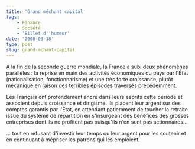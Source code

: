 ```yaml
---
title: 'Grand méchant capital'
tags:
    - Finance
    - Société
    - 'Billet d''humeur'
date: '2008-03-18'
type: post
slug: grand-mchant-capital
---
```


A la fin de la seconde guerre mondiale, la France a subi deux phénomènes parallèles&nbsp;: la reprise en main des activités économiques du pays par l'État (nationalisation, fonctionnarisme) et une très forte croissance, plutôt mécanique en raison des terribles épisodes traversés précédemment.

<!-- more -->

Les Français ont profondément ancré dans leurs esprits cette période et associent depuis croissance et dirigisme. Ils placent leur argent sur des comptes garantis par l'État, en attendant patiemment de toucher la retraite issue du système de répartition en s'insurgeant des bénéfices des grosses entreprises dont ils ne profitent pas puisqu'ils n'en sont pas actionnaires…

… tout en refusant d'investir leur temps ou leur argent pour les soutenir et en continuant à mépriser les patrons qui les emploient.
